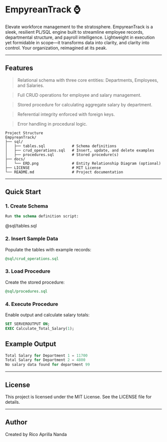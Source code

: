 # EmpyreanTrack ⌚
Elevate workforce management to the stratosphere. EmpyreanTrack is a sleek, resilient PL/SQL engine built to streamline employee records, departmental structure, and payroll intelligence. Lightweight in execution yet formidable in scope—it transforms data into clarity, and clarity into control. Your organization, reimagined at its peak.

---

## Features

> Relational schema with three core entities: Departments, Employees, and Salaries.

> Full CRUD operations for employee and salary management.

> Stored procedure for calculating aggregate salary by department.

> Referential integrity enforced with foreign keys.

> Error handling in procedural logic.

```pysql
Project Structure
EmpyreanTrack/
├── sql/
│   ├── tables.sql            # Schema definitions
│   ├── crud_operations.sql   # Insert, update, and delete examples
│   ├── procedures.sql        # Stored procedure(s)
├── docs/
│   └── ERD.png               # Entity Relationship Diagram (optional)
├── LICENSE                   # MIT License
└── README.md                 # Project documentation
```
---

## Quick Start

### 1. Create Schema

```sql
Run the schema definition script:
```

@sql/tables.sql

### 2. Insert Sample Data

Populate the tables with example records:

```sql
@sql/crud_operations.sql
```

### 3. Load Procedure

Create the stored procedure:

```sql
@sql/procedures.sql
```

### 4. Execute Procedure

Enable output and calculate salary totals:

```sql
SET SERVEROUTPUT ON;
EXEC Calculate_Total_Salary(1);
```

## Example Output

```rust
Total Salary for Department 1 = 11700
Total Salary for Department 2 = 4800
No salary data found for department 99
```
---

## License

This project is licensed under the MIT License. See the LICENSE
 file for details.

---

## Author
Created by Rico Aprilla Nanda
